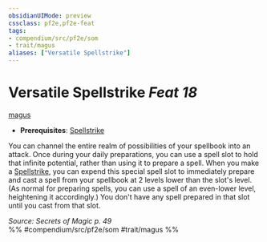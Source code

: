 ```yaml
---
obsidianUIMode: preview
cssclass: pf2e,pf2e-feat
tags:
- compendium/src/pf2e/som
- trait/magus
aliases: ["Versatile Spellstrike"]
---
```

# Versatile Spellstrike  *Feat 18*  
[magus](/rules/traits/magus-som.md)  

- **Prerequisites**: [Spellstrike](/rules/actions/spellstrike-som.md)

You can channel the entire realm of possibilities of your spellbook into an attack. Once during your daily preparations, you can use a spell slot to hold that infinite potential, rather than using it to prepare a spell. When you make a [Spellstrike](/rules/actions/spellstrike-som.md), you can expend this special spell slot to immediately prepare and cast a spell from your spellbook at 2 levels lower than the slot's level. (As normal for preparing spells, you can use a spell of an even-lower level, heightening it accordingly.) You don't have any spell prepared in that slot until you cast from that slot.

*Source: Secrets of Magic p. 49*  
%% #compendium/src/pf2e/som #trait/magus %%